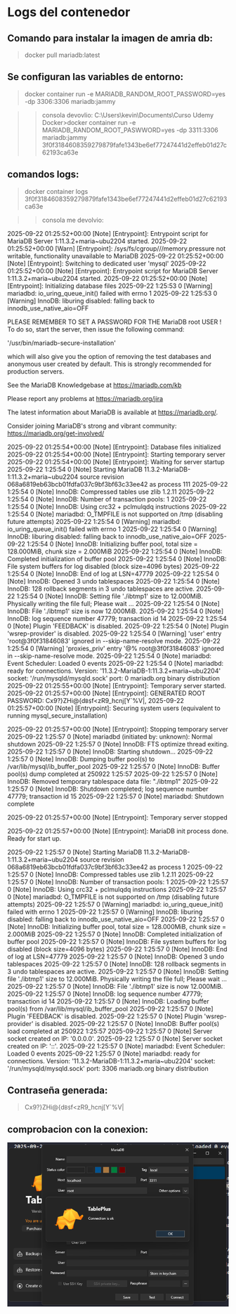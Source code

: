 # Logs del contenedor

## Comando para instalar la imagen de amria db:
> docker pull mariadb:latest

## Se configuran las variables de entorno:

> docker container run -e MARIADB_RANDOM_ROOT_PASSWORD=yes -dp 3306:3306 mariadb:jammy

>> consola devovlio:
C:\Users\kevin\Documents\Curso Udemy Docker>docker container run -e MARIADB_RANDOM_ROOT_PASWWORD=yes -dp 3311:3306 mariadb:jammy
3f0f3184608359279879fafe1343be6ef77247441d2effeb01d27c62193ca63e

## comandos logs:

> docker container logs 3f0f3184608359279879fafe1343be6ef77247441d2effeb01d27c62193ca63e

>> consola me devolvio:

2025-09-22 01:25:52+00:00 [Note] [Entrypoint]: Entrypoint script for MariaDB Server 1:11.3.2+maria~ubu2204 started.
2025-09-22 01:25:52+00:00 [Warn] [Entrypoint]: /sys/fs/cgroup///memory.pressure not writable, functionality unavailable to MariaDB
2025-09-22 01:25:52+00:00 [Note] [Entrypoint]: Switching to dedicated user 'mysql'
2025-09-22 01:25:52+00:00 [Note] [Entrypoint]: Entrypoint script for MariaDB Server 1:11.3.2+maria~ubu2204 started.
2025-09-22 01:25:52+00:00 [Note] [Entrypoint]: Initializing database files
2025-09-22  1:25:53 0 [Warning] mariadbd: io_uring_queue_init() failed with errno 1
2025-09-22  1:25:53 0 [Warning] InnoDB: liburing disabled: falling back to innodb_use_native_aio=OFF


PLEASE REMEMBER TO SET A PASSWORD FOR THE MariaDB root USER !
To do so, start the server, then issue the following command:

'/usr/bin/mariadb-secure-installation'

which will also give you the option of removing the test
databases and anonymous user created by default.  This is
strongly recommended for production servers.

See the MariaDB Knowledgebase at https://mariadb.com/kb

Please report any problems at https://mariadb.org/jira

The latest information about MariaDB is available at https://mariadb.org/.

Consider joining MariaDB's strong and vibrant community:
https://mariadb.org/get-involved/

2025-09-22 01:25:54+00:00 [Note] [Entrypoint]: Database files initialized
2025-09-22 01:25:54+00:00 [Note] [Entrypoint]: Starting temporary server
2025-09-22 01:25:54+00:00 [Note] [Entrypoint]: Waiting for server startup
2025-09-22  1:25:54 0 [Note] Starting MariaDB 11.3.2-MariaDB-1:11.3.2+maria~ubu2204 source revision 068a6819eb63bcb01fdfa037c9bf3bf63c33ee42 as process 111
2025-09-22  1:25:54 0 [Note] InnoDB: Compressed tables use zlib 1.2.11
2025-09-22  1:25:54 0 [Note] InnoDB: Number of transaction pools: 1
2025-09-22  1:25:54 0 [Note] InnoDB: Using crc32 + pclmulqdq instructions
2025-09-22  1:25:54 0 [Note] mariadbd: O_TMPFILE is not supported on /tmp (disabling future attempts)
2025-09-22  1:25:54 0 [Warning] mariadbd: io_uring_queue_init() failed with errno 1
2025-09-22  1:25:54 0 [Warning] InnoDB: liburing disabled: falling back to innodb_use_native_aio=OFF
2025-09-22  1:25:54 0 [Note] InnoDB: Initializing buffer pool, total size = 128.000MiB, chunk size = 2.000MiB
2025-09-22  1:25:54 0 [Note] InnoDB: Completed initialization of buffer pool
2025-09-22  1:25:54 0 [Note] InnoDB: File system buffers for log disabled (block size=4096 bytes)
2025-09-22  1:25:54 0 [Note] InnoDB: End of log at LSN=47779
2025-09-22  1:25:54 0 [Note] InnoDB: Opened 3 undo tablespaces
2025-09-22  1:25:54 0 [Note] InnoDB: 128 rollback segments in 3 undo tablespaces are active.
2025-09-22  1:25:54 0 [Note] InnoDB: Setting file './ibtmp1' size to 12.000MiB. Physically writing the file full; Please wait ...
2025-09-22  1:25:54 0 [Note] InnoDB: File './ibtmp1' size is now 12.000MiB.
2025-09-22  1:25:54 0 [Note] InnoDB: log sequence number 47779; transaction id 14
2025-09-22  1:25:54 0 [Note] Plugin 'FEEDBACK' is disabled.
2025-09-22  1:25:54 0 [Note] Plugin 'wsrep-provider' is disabled.
2025-09-22  1:25:54 0 [Warning] 'user' entry 'root@3f0f31846083' ignored in --skip-name-resolve mode.
2025-09-22  1:25:54 0 [Warning] 'proxies_priv' entry '@% root@3f0f31846083' ignored in --skip-name-resolve mode.
2025-09-22  1:25:54 0 [Note] mariadbd: Event Scheduler: Loaded 0 events
2025-09-22  1:25:54 0 [Note] mariadbd: ready for connections.
Version: '11.3.2-MariaDB-1:11.3.2+maria~ubu2204'  socket: '/run/mysqld/mysqld.sock'  port: 0  mariadb.org binary distribution
2025-09-22 01:25:55+00:00 [Note] [Entrypoint]: Temporary server started.
2025-09-22 01:25:57+00:00 [Note] [Entrypoint]: GENERATED ROOT PASSWORD: Cx9?}ZHi@{d`B$`f<zR9_hcnj[Y`%V|,
2025-09-22 01:25:57+00:00 [Note] [Entrypoint]: Securing system users (equivalent to running mysql_secure_installation)      

2025-09-22 01:25:57+00:00 [Note] [Entrypoint]: Stopping temporary server
2025-09-22  1:25:57 0 [Note] mariadbd (initiated by: unknown): Normal shutdown
2025-09-22  1:25:57 0 [Note] InnoDB: FTS optimize thread exiting.
2025-09-22  1:25:57 0 [Note] InnoDB: Starting shutdown...
2025-09-22  1:25:57 0 [Note] InnoDB: Dumping buffer pool(s) to /var/lib/mysql/ib_buffer_pool
2025-09-22  1:25:57 0 [Note] InnoDB: Buffer pool(s) dump completed at 250922  1:25:57
2025-09-22  1:25:57 0 [Note] InnoDB: Removed temporary tablespace data file: "./ibtmp1"
2025-09-22  1:25:57 0 [Note] InnoDB: Shutdown completed; log sequence number 47779; transaction id 15
2025-09-22  1:25:57 0 [Note] mariadbd: Shutdown complete

2025-09-22 01:25:57+00:00 [Note] [Entrypoint]: Temporary server stopped

2025-09-22 01:25:57+00:00 [Note] [Entrypoint]: MariaDB init process done. Ready for start up.

2025-09-22  1:25:57 0 [Note] Starting MariaDB 11.3.2-MariaDB-1:11.3.2+maria~ubu2204 source revision 068a6819eb63bcb01fdfa037c9bf3bf63c33ee42 as process 1
2025-09-22  1:25:57 0 [Note] InnoDB: Compressed tables use zlib 1.2.11
2025-09-22  1:25:57 0 [Note] InnoDB: Number of transaction pools: 1
2025-09-22  1:25:57 0 [Note] InnoDB: Using crc32 + pclmulqdq instructions
2025-09-22  1:25:57 0 [Note] mariadbd: O_TMPFILE is not supported on /tmp (disabling future attempts)
2025-09-22  1:25:57 0 [Warning] mariadbd: io_uring_queue_init() failed with errno 1
2025-09-22  1:25:57 0 [Warning] InnoDB: liburing disabled: falling back to innodb_use_native_aio=OFF
2025-09-22  1:25:57 0 [Note] InnoDB: Initializing buffer pool, total size = 128.000MiB, chunk size = 2.000MiB
2025-09-22  1:25:57 0 [Note] InnoDB: Completed initialization of buffer pool
2025-09-22  1:25:57 0 [Note] InnoDB: File system buffers for log disabled (block size=4096 bytes)
2025-09-22  1:25:57 0 [Note] InnoDB: End of log at LSN=47779
2025-09-22  1:25:57 0 [Note] InnoDB: Opened 3 undo tablespaces
2025-09-22  1:25:57 0 [Note] InnoDB: 128 rollback segments in 3 undo tablespaces are active.
2025-09-22  1:25:57 0 [Note] InnoDB: Setting file './ibtmp1' size to 12.000MiB. Physically writing the file full; Please wait ...
2025-09-22  1:25:57 0 [Note] InnoDB: File './ibtmp1' size is now 12.000MiB.
2025-09-22  1:25:57 0 [Note] InnoDB: log sequence number 47779; transaction id 14
2025-09-22  1:25:57 0 [Note] InnoDB: Loading buffer pool(s) from /var/lib/mysql/ib_buffer_pool
2025-09-22  1:25:57 0 [Note] Plugin 'FEEDBACK' is disabled.
2025-09-22  1:25:57 0 [Note] Plugin 'wsrep-provider' is disabled.
2025-09-22  1:25:57 0 [Note] InnoDB: Buffer pool(s) load completed at 250922  1:25:57
2025-09-22  1:25:57 0 [Note] Server socket created on IP: '0.0.0.0'.
2025-09-22  1:25:57 0 [Note] Server socket created on IP: '::'.
2025-09-22  1:25:57 0 [Note] mariadbd: Event Scheduler: Loaded 0 events
2025-09-22  1:25:57 0 [Note] mariadbd: ready for connections.
Version: '11.3.2-MariaDB-1:11.3.2+maria~ubu2204'  socket: '/run/mysqld/mysqld.sock'  port: 3306  mariadb.org binary distribution

## Contraseña generada:
> Cx9?}ZHi@{d`B$`f<zR9_hcnj[Y`%V|

## comprobacion con la conexion:

![alt text](screenshots-Lesson-1/image15.png)